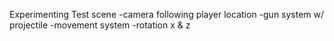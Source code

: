 Experimenting Test scene
-camera following player location
-gun system w/ projectile
-movement system
-rotation x & z
